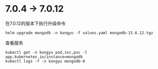 

# 7.0.4 -> 7.0.12

在7.0.12的版本下执行升级命令

```
helm upgrade mongodb -n kongyu -f values.yaml mongodb-15.6.12.tgz
```

查看服务

```shell
kubectl get -n kongyu pod,svc,pvc -l app.kubernetes.io/instance=mongodb
kubectl logs -f -n kongyu mongodb-0
```

